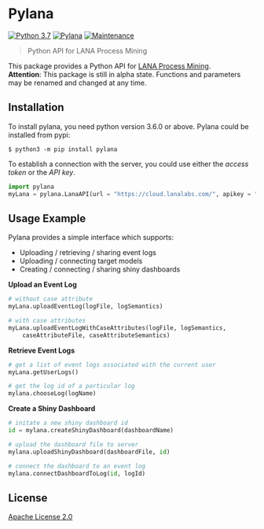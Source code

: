 # Pylana
[![Python 3.7](https://img.shields.io/badge/python-3.7-blue.svg)](https://www.python.org/downloads/release/python-374/)
[![Pylana](https://img.shields.io/badge/pylana-v0.0.1-orange)](https://pypi.org/project/pylana/)
[![Maintenance](https://img.shields.io/badge/Maintained%3F-yes-green.svg)](https://github.com/lanalabs/pylana/graphs/commit-activity)

> Python API for LANA Process Mining

This package provides a Python API for [LANA Process Mining](https://www.lana-labs.com/en/). <br>
**Attention**: This package is still in alpha state. Functions and parameters may be renamed and changed at any time.

## Installation
To install pylana, you need python version 3.6.0 or above. Pylana could be installed from pypi:
```
$ python3 -m pip install pylana
```
To establish a connection with the server, you could use either the _access token_ or the _API key_.
```python
import pylana
myLana = pylana.LanaAPI(url = "https://cloud.lanalabs.com/", apikey = "eyJhbGciOiJIUzI1NiIsInR5cCI6IkpXVCJ9")
```

## Usage Example
Pylana provides a simple interface which supports:
* Uploading / retrieving / sharing event logs
* Uploading / connecting target models
* Creating / connecting / sharing shiny dashboards
 
__Upload an Event Log__ 
```python
# without case attribute
myLana.uploadEventLog(logFile, logSemantics)

# with case attributes
myLana.uploadEventLogWithCaseAttributes(logFile, logSemantics, 
    caseAttributeFile, caseAttributeSemantics)
```

__Retrieve Event Logs__
```python
# get a list of event logs associated with the current user
myLana.getUserLogs()

# get the log id of a particular log
mylana.chooseLog(logName)
```

__Create a Shiny Dashboard__
```python
# initate a new shiny dashboard id
id = mylana.createShinyDashboard(dashboardName)

# upload the dashboard file to server
mylana.uploadShinyDashboard(dashboardFile, id)

# connect the dashboard to an event log
mylana.connectDashboardToLog(id, logId)
```

## License
[Apache License 2.0](http://www.apache.org/licenses/)

